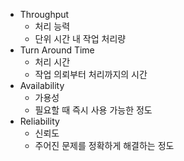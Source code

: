 - Throughput
	- 처리 능력
	- 단위 시간 내 작업 처리량
- Turn Around Time
	- 처리 시간
	- 작업 의뢰부터 처리까지의 시간
- Availability
	- 가용성
	- 필요할 때 즉시 사용 가능한 정도
- Reliability
	- 신뢰도
	- 주어진 문제를 정확하게 해결하는 정도